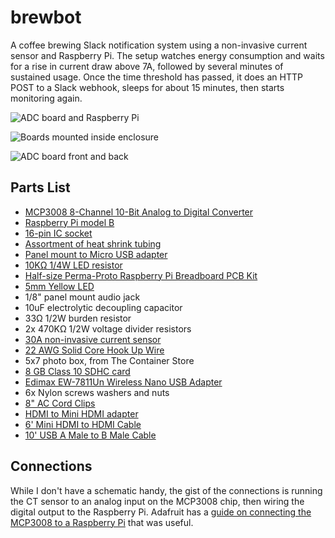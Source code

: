 # brewbot

A coffee brewing Slack notification system using a non-invasive current sensor and Raspberry Pi. The setup watches energy consumption and waits for a rise in current draw above 7A, followed by several minutes of sustained usage. Once the time threshold has passed, it does an HTTP POST to a Slack webhook, sleeps for about 15 minutes, then starts monitoring again.

![ADC board and Raspberry Pi](https://raw.githubusercontent.com/commandtab/brewbot/master/images/full_kit.jpg)

![Boards mounted inside enclosure](https://raw.githubusercontent.com/commandtab/brewbot/master/images/box.jpg)

![ADC board front and back](https://raw.githubusercontent.com/commandtab/brewbot/master/images/adc_board_front_and_back.jpg)

## Parts List

* [MCP3008 8-Channel 10-Bit Analog to Digital Converter](http://www.adafruit.com/products/856)
* [Raspberry Pi model B](http://www.adafruit.com/products/998)
* [16-pin IC socket](http://www.adafruit.com/products/2203)
* [Assortment of heat shrink tubing](http://www.adafruit.com/products/344)
* [Panel mount to Micro USB adapter](http://www.adafruit.com/products/937)
* [10KΩ 1/4W LED resistor](https://www.sparkfun.com/products/11508)
* [Half-size Perma-Proto Raspberry Pi Breadboard PCB Kit](http://www.adafruit.com/products/1148)
* [5mm Yellow LED](https://www.sparkfun.com/products/9594)
* 1/8" panel mount audio jack
* 10uF electrolytic decoupling capacitor
* 33Ω 1/2W burden resistor
* 2x 470KΩ 1/2W voltage divider resistors
* [30A non-invasive current sensor](https://www.sparkfun.com/products/11005)
* [22 AWG Solid Core Hook Up Wire](https://www.sparkfun.com/products/11367)
* 5x7 photo box, from The Container Store
* [8 GB Class 10 SDHC card](http://www.amazon.com/gp/product/B00B588HY2)
* [Edimax EW-7811Un Wireless Nano USB Adapter](http://www.amazon.com/dp/B005CLMJLU)
* 6x Nylon screws washers and nuts
* [8" AC Cord Clips](http://www.acehardware.com/product/index.jsp?productId=29313236)
* [HDMI to Mini HDMI adapter](http://www.monoprice.com/Product?c_id=104&cp_id=10419&cs_id=1041909&p_id=3654&seq=1&format=2)
* [6' Mini HDMI to HDMI Cable](http://www.monoprice.com/Product?c_id=102&cp_id=10242&cs_id=1024201&p_id=3645&seq=1&format=2)
* [10' USB A Male to B Male Cable](http://www.monoprice.com/Product?p_id=8617)

## Connections

While I don't have a schematic handy, the gist of the connections is running the CT sensor to an analog input on the MCP3008 chip, then wiring the digital output to the Raspberry Pi. Adafruit has a [guide on connecting the MCP3008 to a Raspberry Pi](https://learn.adafruit.com/raspberry-pi-analog-to-digital-converters/mcp3008) that was useful.
